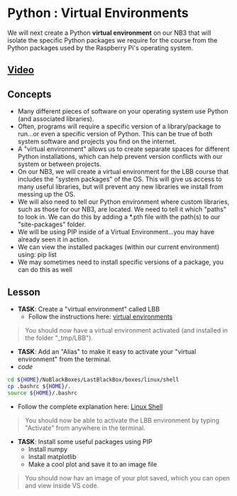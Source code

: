 # Python : Virtual Environments
We will next create a Python **virtual environment** on our NB3 that will isolate the specific Python packages we require for the course from the Python packages used by the Raspberry Pi's operating system.

## [Video](https://vimeo.com/1042637566)

## Concepts
- Many different pieces of software on your operating system use Python (and associated libraries).
- Often, programs will require a specific version of a library/package to run...or even a specific version of Python. This can be true of both system software and projects you find on the internet.
- A "virtual environment" allows us to create separate spaces for different Python installations, which can help prevent version conflicts with our system or between projects.
- On our NB3, we will create a virtual environment for the LBB course that includes the "system packages" of the OS. This will give us access to many useful libraries, but will prevent any new libraries we install from messing up the OS.
- We will also need to tell our Python environment where custom libraries, such as those for our NB3, are located. We need to tell it which "paths" to look in. We can do this by adding a *.pth file with the path(s) to our "site-packages" folder.
- We will be using PIP inside of a Virtual Environment...you may have already seen it in action.
- We can view the installed packages (within our current environment) using: pip list
- We may sometimes need to install specific versions of a package, you can do this as well

## Lesson

- **TASK**: Create a "virtual environment" called LBB
    - Follow the instructions here: [virtual environments](/boxes/python/virtual_environments/README.md)
> You should now have a virtual environment activated (and installed in the folder "_tmp/LBB").

- **TASK**: Add an "Alias" to make it easy to activate your "virtual environment" from the terminal.
- *code*
```bash
cd ${HOME}/NoBlackBoxes/LastBlackBox/boxes/linux/shell
cp .bashrc ${HOME}/.
source ${HOME}/.bashrc
```
- Follow the complete explanation here: [Linux Shell](/boxes/linux/shell/README.md)
> You should now be able to activate the LBB environment by typing "Activate" from anywhere in the terminal.

- **TASK**: Install some useful packages using PIP
    - Install numpy
    - Install matplotlib
    - Make a cool plot and save it to an image file
> You should now hav an image of your plot saved, which you can open and view inside VS code.